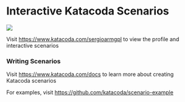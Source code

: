 # Interactive Katacoda Scenarios

[![](http://shields.katacoda.com/katacoda/sergioarmgpl/count.svg)](https://www.katacoda.com/sergioarmgpl "Get your profile on Katacoda.com")

Visit https://www.katacoda.com/sergioarmgpl to view the profile and interactive scenarios

### Writing Scenarios
Visit https://www.katacoda.com/docs to learn more about creating Katacoda scenarios

For examples, visit https://github.com/katacoda/scenario-example
